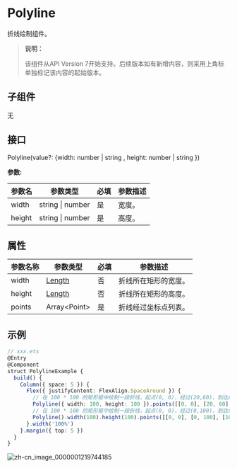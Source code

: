 # Polyline

折线绘制组件。

>  **说明：**
>
>  该组件从API Version 7开始支持。后续版本如有新增内容，则采用上角标单独标记该内容的起始版本。


## 子组件

无


## 接口

Polyline(value?: {width:  number&nbsp;|&nbsp;string , height:  number&nbsp;|&nbsp;string })

**参数:**

| 参数名 | 参数类型 | 必填 | 参数描述 |
| -------- | -------- | -------- | -------- |
| width | string&nbsp;\|&nbsp;number | 是 | 宽度。 |
| height | string&nbsp;\|&nbsp;number | 是 | 高度。 |


## 属性

| 参数名称 | 参数类型 | 必填 | 参数描述 |
| -------- | -------- | -------- | -------- |
| width | [Length](../../ui/ts-types.md#length) | 否 | 折线所在矩形的宽度。 |
| height | [Length](../../ui/ts-types.md#length) | 否 | 折线所在矩形的高度。 |
| points | Array&lt;Point&gt; | 是 | 折线经过坐标点列表。 |


## 示例

```ts
// xxx.ets
@Entry
@Component
struct PolylineExample {
  build() {
    Column({ space: 5 }) {
      Flex({ justifyContent: FlexAlign.SpaceAround }) {
        // 在 100 * 100 的矩形框中绘制一段折线，起点(0, 0)，经过(20,60)，到达终点(100, 100)
        Polyline({ width: 100, height: 100 }).points([[0, 0], [20, 60], [100, 100]])
        // 在 100 * 100 的矩形框中绘制一段折线，起点(0, 0)，经过(0,100)，到达终点(100, 100)
        Polyline().width(100).height(100).points([[0, 0], [0, 100], [100, 100]])
      }.width('100%')
    }.margin({ top: 5 })
  }
}
```

![zh-cn_image_0000001219744185](figures/zh-cn_image_0000001219744185.gif)
